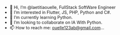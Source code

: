 - 👋 Hi, I’m @laetitiaouelle, FullStack SoftWare Engineer
- 👀 I’m interested in Flutter, JS, PHP, Python and C#.
- 🌱 I’m currently learning Python.
- 💞️ I’m looking to collaborate on IA With Python.
- 📫 How to reach me: ouelle123ab@gmail.com...

<!---
laetitiaouelle/laetitiaouelle is a ✨ special ✨ repository because its `README.md` (this file) appears on your GitHub profile.
You can click the Preview link to take a look at your changes.
--->
